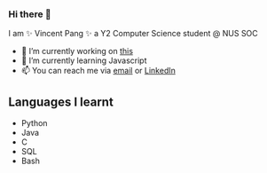 ### Hi there 👋

I am ✨ Vincent Pang ✨ a Y2 Computer Science student @ NUS SOC

- 🔭 I’m currently working on [this](https://github.com/securespider/tp)
- 🌱 I’m currently learning Javascript
- 📫 You can reach me via [email](mailto:vincent_pang@u.nus.edu) or [LinkedIn](https://www.linkedin.com/in/vincent-pang-391222234/)

## Languages I learnt
- Python
- Java
- C
- SQL
- Bash
